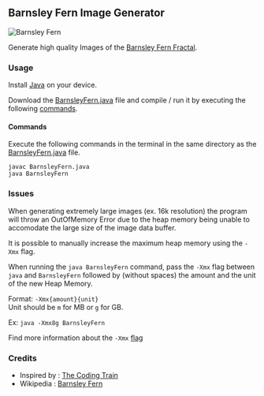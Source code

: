 ## Barnsley Fern Image Generator

![Barnsley Fern](4k-10m.png)

Generate high quality Images of the [Barnsley Fern Fractal](https://en.wikipedia.org/wiki/Barnsley_fern).

### Usage

Install [Java](https://www.oracle.com/java/technologies/downloads/) on your device.

Download the [BarnsleyFern.java](BarnsleyFern.java) file and compile / run it by executing the following [commands](#commands).

#### Commands

Execute the following commands in the terminal in the same directory as the [BarnsleyFern.java](BarnsleyFern.java) file.

```
javac BarnsleyFern.java
java BarnsleyFern
```

### Issues

When generating extremely large images (ex. 16k resolution) the program will throw an OutOfMemory Error due to the heap memory being unable to accomodate the large size of the image data buffer. 

It is possible to manually increase the maximum heap memory using the `-Xmx` flag.

When running the `java BarnsleyFern` command, pass the `-Xmx` flag between `java` and `BarnsleyFern` followed by (without spaces) the amount and the unit of the new Heap Memory.

Format: `-Xmx{amount}{unit}`\
Unit should be `m` for MB or `g` for GB.

Ex: `java -Xmx8g BarnsleyFern`

Find more information about the `-Xmx` [flag](https://docs.oracle.com/en/java/javase/20/docs/specs/man/java.html#:~:text=XX%3AInitialHeapSize.-,%2DXmx,-size)

### Credits

- Inspired by : [The Coding Train](https://www.youtube.com/watch?v=JFugGF1URNo)
- Wikipedia : [Barnsley Fern](https://en.wikipedia.org/wiki/Barnsley_fern)